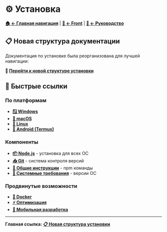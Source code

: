 # ⚙️ Установка

**[🏠 ← Главная навигация](../../../links.md)** | **[📱 ← Front](../../links.md)** | **[📖 ← Руководство](README.md)**

## 📋 Новая структура документации

Документация по установке была реорганизована для лучшей навигации:

**🚀 [Перейти к новой структуре установки](installation/index.md)**

## 📱 Быстрые ссылки

### По платформам
- **[🪟 Windows](installation/platforms/windows.md)**
- **[🍎 macOS](installation/platforms/macos.md)**  
- **[🐧 Linux](installation/platforms/linux.md)**
- **[📱 Android (Termux)](installation/platforms/android-termux.md)**

### Компоненты
- **[📦 Node.js](installation/setup/nodejs.md)** - установка для всех ОС
- **[📥 Git](installation/setup/git.md)** - система контроля версий
- **[🔧 Общие инструкции](installation/common.md)** - npm команды
- **[🎯 Системные требования](installation/requirements.md)** - версии ОС

### Продвинутые возможности
- **[🐳 Docker](installation/advanced/docker.md)**
- **[⚡ Оптимизация](installation/advanced/optimization.md)**
- **[📱 Мобильная разработка](installation/advanced/mobile-dev.md)**

---

**Главная ссылка:** **[📋 Новая структура установки](installation/index.md)**
